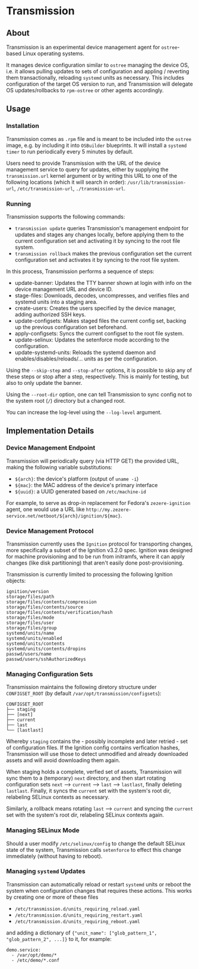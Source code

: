 # Transmission
## About
Transmission is an experimental device management agent for `ostree`-based Linux operating systems.

It manages device configuration similar to `ostree` managing the device OS, i.e. it allows pulling updates to sets of configuration and appling / reverting them transactionally, reloading `systemd` units as necessary. This includes configuration of the target OS version to run, and Transmission will delegate OS updates/rollbacks to `rpm-ostree` or other agents accordingly.

## Usage
### Installation
Transmission comes as `.rpm` file and is meant to be included into the `ostree` image, e.g. by including it into `OSBuilder` blueprints. It will install a `systemd timer` to run periodically every 5 minutes by default.

Users need to provide Transmission with the URL of the device management service to query for updates, either by supplying the `transmission.url` kernel argument or by writing this URL to one of the following locations (which it will search in order): `/usr/lib/transmission-url`, `/etc/transmission-url`, `./transmission-url`.

### Running
Transmission supports the following commands:

* `transmission update` queries Transmission's management endpoint for updates and stages any changes locally, before applying them to the current configuration set and activating it by syncing to the root file system.
* `transmission rollback` makes the previous configuration set the current configuration set and activates it by syncing to the root file system.

In this process, Transmission performs a sequence of steps:

* update-banner: Updates the TTY banner shown at login with info on the device management URL and device ID.
* stage-files: Downloads, decodes, uncompresses, and verifies files and systemd units into a staging area.
* create-users: Creates the users specified by the device manager, adding authorized SSH keys.
* update-configsets: Makes staged files the current config set, backing up the previous configuration set beforehand.
* apply-configsets: Syncs the current configset to the root file system.
* update-selinux: Updates the setenforce mode according to the configuration.
* update-systemd-units: Reloads the systemd daemon and enables/disables/reloads/... units as per the configuration.

Using the `--skip-step` and `--stop-after` options, it is possible to skip any of these steps or stop after a step, respectively. This is mainly for testing, but also to only update the banner.

Using the `--root-dir` option, one can tell Transmission to sync config not to the system root (`/`) directory but a changed root.

You can increase the log-level using the `--log-level` argument.

## Implementation Details
### Device Management Endpoint
Transmission will periodically query (via HTTP GET) the provided URL, making the following variable substitutions:
* `${arch}`: the device's platform (output of `uname -i`)
* `${mac}`: the MAC address of the device's primary interface
* `${uuid}`: a UUID generated based on `/etc/machine-id`

For example, to serve as drop-in replacement for Fedora's `zezere-ignition` agent, one would use a URL like `http://my.zezere-service.net/netboot/${arch}/ignition/${mac}`.

### Device Management Protocol
Transmission currently uses the `Ignition` protocol for transporting changes, more specifically a subset of the Ignition v3.2.0 spec. Ignition was designed for machine provisioning and to be run from initramfs, where it can apply changes (like disk partitioning) that aren't easily done post-provisioning.

Transmission is currently limited to processing the following Ignition objects:
```
ignition/version
storage/files/path
storage/files/contents/compression
storage/files/contents/source
storage/files/contents/verification/hash
storage/files/mode
storage/files/user
storage/files/group
systemd/units/name
systemd/units/enabled
systemd/units/contents
systemd/units/contents/dropins
passwd/users/name
passwd/users/sshAuthorizedKeys
```

### Managing Configuration Sets
Transmission maintains the following diretory structure under `CONFIGSET_ROOT` (by default `/var/opt/transmission/configsets`):
```
CONFIGSET_ROOT
├── staging
├── [next]
├── current
├── last
└── [lastlast]
```
Whereby `staging` contains the - possibly incomplete and later retried - set of configuration files. If the Ignition config contains verfication hashes, Transmission will use those to detect unmodified and already downloaded assets and will avoid downloading them again.

When staging holds a complete, verfied set of assets, Transmission will sync them to a (temporary) `next` directory, and then start rotating configuration sets `next` --> `current` --> `last` --> `lastlast`, finally deleting `lastlast`. Finally, it syncs the `current` set with the system's root dir, relabeling SELinux contexts as necessary.

Similarly, a rollback means rotating `last` --> `current` and syncing the `current` set with the system's root dir, relabeling SELinux contexts again.

### Managing SELinux Mode
Should a user modify `/etc/selinux/config` to change the default SELinux state of the system, Transmission calls `setenforce` to effect this change immediately (without having to reboot).

### Managing `systemd` Updates
Transmission can automatically reload or restart `systemd` units or reboot the system when configuration changes that requires these actions. This works by creating one or more of these files
* `/etc/transmission.d/units_requiring_reload.yaml`
* `/etc/transmission.d/units_requiring_restart.yaml`
* `/etc/transmission.d/units_requiring_reboot.yaml`

and adding a dictionary of `{"unit_name": ["glob_pattern_1", "glob_pattern_2", ...]}` to it, for example:
```
demo.service:
  - /var/opt/demo/*
  - /etc/demo/*.conf
```
